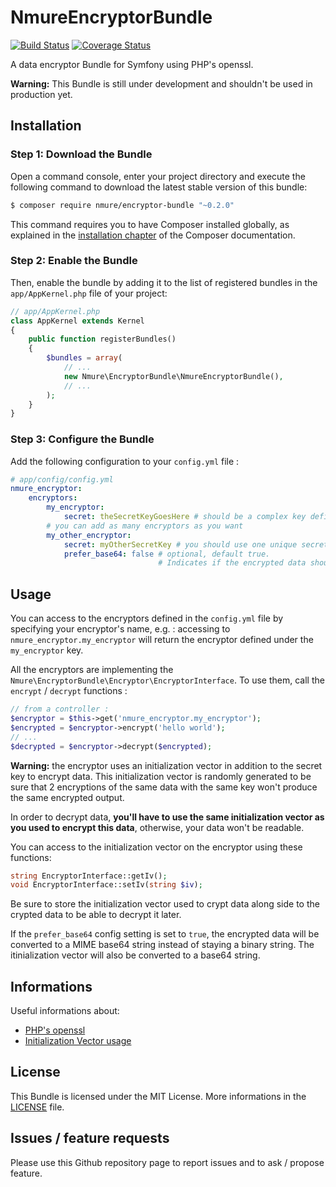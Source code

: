 # NmureEncryptorBundle

[![Build Status](https://travis-ci.org/nicolasmure/NmureEncryptorBundle.svg?branch=master)](https://travis-ci.org/nicolasmure/NmureEncryptorBundle)
[![Coverage Status](https://coveralls.io/repos/github/nicolasmure/NmureEncryptorBundle/badge.svg?branch=master)](https://coveralls.io/github/nicolasmure/NmureEncryptorBundle?branch=master)

A data encryptor Bundle for Symfony using PHP's openssl.

**Warning:** This Bundle is still under development and shouldn't be used in production yet.

## Installation
### Step 1: Download the Bundle

Open a command console, enter your project directory and execute the
following command to download the latest stable version of this bundle:

```bash
$ composer require nmure/encryptor-bundle "~0.2.0"
```

This command requires you to have Composer installed globally, as explained
in the [installation chapter](https://getcomposer.org/doc/00-intro.md)
of the Composer documentation.

### Step 2: Enable the Bundle
Then, enable the bundle by adding it to the list of registered bundles
in the `app/AppKernel.php` file of your project:

```php
// app/AppKernel.php
class AppKernel extends Kernel
{
    public function registerBundles()
    {
        $bundles = array(
            // ...
            new Nmure\EncryptorBundle\NmureEncryptorBundle(),
            // ...
        );
    }
}
```

### Step 3: Configure the Bundle
Add the following configuration to your `config.yml` file :
```yaml
# app/config/config.yml
nmure_encryptor:
    encryptors:
        my_encryptor:
            secret: theSecretKeyGoesHere # should be a complex key defined in your parameters.yml file
        # you can add as many encryptors as you want
        my_other_encryptor:
            secret: myOtherSecretKey # you should use one unique secret key by encryptor
            prefer_base64: false # optional, default true.
                                 # Indicates if the encrypted data should be converted to base64
```

## Usage
You can access to the encryptors defined in the `config.yml` file by specifying your encryptor's name, e.g. :
accessing to `nmure_encryptor.my_encryptor` will return the encryptor defined under the `my_encryptor` key.

All the encryptors are implementing the `Nmure\EncryptorBundle\Encryptor\EncryptorInterface`.
To use them, call the `encrypt` / `decrypt` functions :
```php
// from a controller :
$encryptor = $this->get('nmure_encryptor.my_encryptor');
$encrypted = $encryptor->encrypt('hello world');
// ...
$decrypted = $encryptor->decrypt($encrypted);

```
**Warning:** the encryptor uses an initialization vector in addition to the secret key to encrypt data.
This initialization vector is randomly generated to be sure that 2 encryptions of the same data with the
same key won't produce the same encrypted output.

In order to decrypt data, **you'll have to use the same initialization vector as you used to encrypt this data**,
otherwise, your data won't be readable.

You can access to the initialization vector on the encryptor using these functions:
```php
string EncryptorInterface::getIv();
void EncryptorInterface::setIv(string $iv);
```
Be sure to store the initialization vector used to crypt data along side to the crypted data
to be able to decrypt it later.

If the `prefer_base64` config setting is set to `true`, the encrypted data will be converted to a MIME base64 string
instead of staying a binary string.
The itinialization vector will also be converted to a base64 string.

## Informations
Useful informations about:
- [PHP's openssl](http://thefsb.tumblr.com/post/110749271235/using-opensslendecrypt-in-php-instead-of "Using openssl_en/decrypt() in PHP instead of Mcrypt")
- [Initialization Vector usage](http://stackoverflow.com/questions/11821195/use-of-initialization-vector-in-openssl-encrypt "Use of Initialization Vector in openssl_encrypt")

## License
This Bundle is licensed under the MIT License.
More informations in the [LICENSE](/LICENSE) file.

## Issues / feature requests
Please use this Github repository page to report issues and to ask / propose feature.

